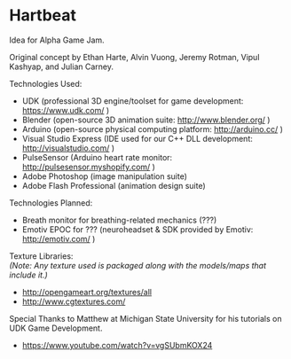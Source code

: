 Hartbeat
========
Idea for Alpha Game Jam.  

Original concept by Ethan Harte, Alvin Vuong, Jeremy Rotman, Vipul Kashyap, and Julian Carney.

Technologies Used:
- UDK (professional 3D engine/toolset for game development: https://www.udk.com/ )
- Blender (open-source 3D animation suite: http://www.blender.org/ )
- Arduino (open-source physical computing platform: http://arduino.cc/ )
- Visual Studio Express (IDE used for our C++ DLL development: http://visualstudio.com/ )
- PulseSensor (Arduino heart rate monitor: http://pulsesensor.myshopify.com/ )
- Adobe Photoshop (image manipulation suite)
- Adobe Flash Professional (animation design suite)

Technologies Planned:
- Breath monitor for breathing-related mechanics (???)
- Emotiv EPOC for ??? (neuroheadset & SDK provided by Emotiv: http://emotiv.com/ )

Texture Libraries:  
*(Note: Any texture used is packaged along with the models/maps that include it.)*
- http://opengameart.org/textures/all
- http://www.cgtextures.com/

Special Thanks to Matthew at Michigan State University for his tutorials on UDK Game Development.
- https://www.youtube.com/watch?v=vgSUbmKOX24
